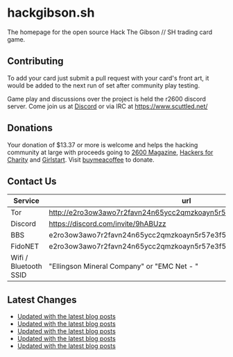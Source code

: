 # hackgibson.sh
The homepage for the open source Hack The Gibson // SH trading card game.


## Contributing

To add your card just submit a pull request with your card's front art, it would be added to the next run of set after community play testing.

Game play and discussions over the project is held the r2600 discord server. Come join us at [Discord](https://discord.com/invite/9hABUzz) or via IRC at https://www.scuttled.net/


## Donations

Your donation of $13.37 or more is welcome and helps the hacking community at large with proceeds going to [2600 Magazine](https://2600.com/), [Hackers for Charity](https://hackersforcharity.org) and [Girlstart](https://girlstart.org).  Visit [buymeacoffee](https://www.buymeacoffee.com/hackgibson.sh) to donate.


## Contact Us

Service | url
-|-
Tor | http://e2ro3ow3awo7r2favn24n65ycc2qmzkoayn5r57e3f56nvjwdcgg32ad.onion
Discord | https://discord.com/invite/9hABUzz
BBS | e2ro3ow3awo7r2favn24n65ycc2qmzkoayn5r57e3f56nvjwdcgg32ad.onion:23
FidoNET | e2ro3ow3awo7r2favn24n65ycc2qmzkoayn5r57e3f56nvjwdcgg32ad.onion:24554
Wifi / Bluetooth SSID | "Ellingson Mineral Company" or "EMC Net - <fidonet address>"

## Latest Changes
<!-- BLOG-POST-LIST:START -->
- [Updated with the latest blog posts](https://github.com/DFW2600/hackgibson.sh/commit/82d1e8b40f9a28d2c2dac2f33454cfd8c48086a4)
- [Updated with the latest blog posts](https://github.com/DFW2600/hackgibson.sh/commit/23b304a8b8b388f03d37f0f761d49d6f337d1851)
- [Updated with the latest blog posts](https://github.com/DFW2600/hackgibson.sh/commit/2600da0476b75e0bef0947d4e2a621feef9b02e9)
- [Updated with the latest blog posts](https://github.com/DFW2600/hackgibson.sh/commit/1049479fbe907be0f45a07bbc2d3b039a37260f6)
- [Updated with the latest blog posts](https://github.com/DFW2600/hackgibson.sh/commit/711c7046ae5ce1ed25fff0f1280f7c2e64aec521)
<!-- BLOG-POST-LIST:END -->
